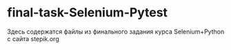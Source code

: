 # final-task-Selenium-Pytest
Здесь содержатся файлы из финального задания курса Selenium+Python с сайта stepik.org
